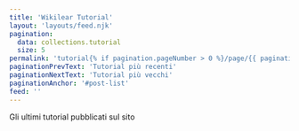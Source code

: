 ```yaml
---
title: 'Wikilear Tutorial'
layout: 'layouts/feed.njk'
pagination:
  data: collections.tutorial
  size: 5
permalink: 'tutorial{% if pagination.pageNumber > 0 %}/page/{{ pagination.pageNumber }}{% endif %}/'
paginationPrevText: 'Tutorial più recenti'
paginationNextText: 'Tutorial più vecchi'
paginationAnchor: '#post-list'
feed: ''
---
```


Gli ultimi tutorial pubblicati sul sito
